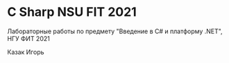 # C Sharp NSU FIT 2021

Лабораторные работы по предмету "Введение в C# и платформу .NET", НГУ ФИТ 2021

Казак Игорь

